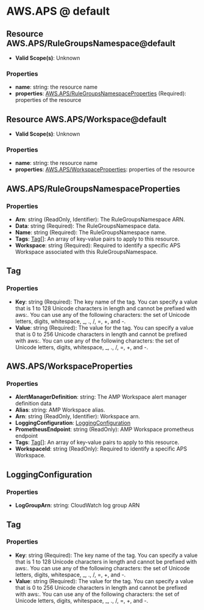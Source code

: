 # AWS.APS @ default

## Resource AWS.APS/RuleGroupsNamespace@default
* **Valid Scope(s)**: Unknown
### Properties
* **name**: string: the resource name
* **properties**: [AWS.APS/RuleGroupsNamespaceProperties](#awsapsrulegroupsnamespaceproperties) (Required): properties of the resource

## Resource AWS.APS/Workspace@default
* **Valid Scope(s)**: Unknown
### Properties
* **name**: string: the resource name
* **properties**: [AWS.APS/WorkspaceProperties](#awsapsworkspaceproperties): properties of the resource

## AWS.APS/RuleGroupsNamespaceProperties
### Properties
* **Arn**: string (ReadOnly, Identifier): The RuleGroupsNamespace ARN.
* **Data**: string (Required): The RuleGroupsNamespace data.
* **Name**: string (Required): The RuleGroupsNamespace name.
* **Tags**: [Tag](#tag)[]: An array of key-value pairs to apply to this resource.
* **Workspace**: string (Required): Required to identify a specific APS Workspace associated with this RuleGroupsNamespace.

## Tag
### Properties
* **Key**: string (Required): The key name of the tag. You can specify a value that is 1 to 128 Unicode characters in length and cannot be prefixed with aws:. You can use any of the following characters: the set of Unicode letters, digits, whitespace, _, ., /, =, +, and -.
* **Value**: string (Required): The value for the tag. You can specify a value that is 0 to 256 Unicode characters in length and cannot be prefixed with aws:. You can use any of the following characters: the set of Unicode letters, digits, whitespace, _, ., /, =, +, and -.

## AWS.APS/WorkspaceProperties
### Properties
* **AlertManagerDefinition**: string: The AMP Workspace alert manager definition data
* **Alias**: string: AMP Workspace alias.
* **Arn**: string (ReadOnly, Identifier): Workspace arn.
* **LoggingConfiguration**: [LoggingConfiguration](#loggingconfiguration)
* **PrometheusEndpoint**: string (ReadOnly): AMP Workspace prometheus endpoint
* **Tags**: [Tag](#tag)[]: An array of key-value pairs to apply to this resource.
* **WorkspaceId**: string (ReadOnly): Required to identify a specific APS Workspace.

## LoggingConfiguration
### Properties
* **LogGroupArn**: string: CloudWatch log group ARN

## Tag
### Properties
* **Key**: string (Required): The key name of the tag. You can specify a value that is 1 to 128 Unicode characters in length and cannot be prefixed with aws:. You can use any of the following characters: the set of Unicode letters, digits, whitespace, _, ., /, =, +, and -.
* **Value**: string (Required): The value for the tag. You can specify a value that is 0 to 256 Unicode characters in length and cannot be prefixed with aws:. You can use any of the following characters: the set of Unicode letters, digits, whitespace, _, ., /, =, +, and -.

